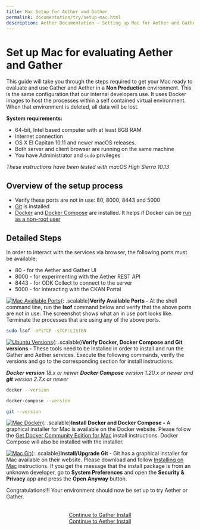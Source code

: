 ```yaml
---
title: Mac Setup for Aether and Gather
permalink: documentation/try/setup-mac.html
description: Aether Documentation – Setting up Mac for Aether and Gather evaluation
---
```


# Set up Mac for evaluating Aether and Gather

This guide will take you through the steps required to get your Mac ready to evaluate and use Gather and Aether in a **Non Production** environment.  This is the same configuration that our internal developers use. It uses Docker images to host the processes within a self contained virtual environment.  When that environment is deleted, all data will be lost.

**System requirements:**

* 64-bit, Intel based computer with at least 8GB RAM
* Internet connection
* OS X El Capitan 10.11 and newer macOS releases.
* Both server and client browser are running on the same machine
* You have Administrator and `sudo` privileges

_These instructions have been tested with macOS High Sierra 10.13_

## Overview of the setup process

* Verify these ports are not in use: 80, 8000, 8443 and 5000
* [Git](https://git-scm.com/)  is installed
* [Docker](https://docs.docker.com/install/linux/docker-ce/ubuntu/) and [Docker Compose](https://docs.docker.com/compose/) are installed. It helps if Docker can be [run as a non-root user](https://docs.docker.com/install/linux/linux-postinstall/)

## Detailed Steps

In order to interact with the services via browser, the following ports must be available:

* 80 - for the Aether and Gather UI
* 8000 - for experimenting with the Aether REST API
* 8443 - for ODK Collect to connect to the server
* 5000 - for interacting with the CKAN Portal

[![Mac Available Ports](/images/mac-ports.png)](/images/mac-ports.png){: .scalable}**Verify Available Ports -** At the shell command line, run the **lsof** command below and verify that the above ports are not in use.  The screenshot shows what an in use port looks like.  Terminate the processes that are using any of the above ports.

<p style="clear: both;"/>

```bash
sudo lsof -nPiTCP -sTCP:LISTEN
```

[![Ubuntu Versions](/images/ubuntu-versions.png)](/images/ubuntu-versions.png){: .scalable}**Verify Docker, Docker Compose and Git versions -** These tools need to be installed in order to install and run the Gather and Aether services.  Execute the following commands, verify the versions and go to the corresponding section for install instructions.

_**Docker version** 18.x or newer **Docker Compose** version 1.20.x or newer and **git** version 2.7.x or newer_

<p style="clear: both;"/>

```bash
docker --version

docker-compose --version

git --version
```

[![Mac Docker](/images/mac-docker.png)](/images/mac-docker.png){: .scalable}**Install Docker and Docker Compose -** A graphical installer for Mac is available on the Docker website.  Please follow the [Get Docker Community Edition for Mac](https://store.docker.com/editions/community/docker-ce-desktop-mac) install instructions.  Docker Compose will also be installed with the installer.
<p style="clear: both;"/>

[![Mac Git](/images/mac-git.png)](/images/mac-git.png){: .scalable}**Install/Upgrade Git -** Git has a graphical installer for Mac available on their website.  Please download and follow [Installing on Mac](https://git-scm.com/download/mac)  instructions.  If you get the message that the install package is from an unknown developer, go to **System Preferences** and open the **Security & Privacy** app and press the **Open Anyway** button.

<p style="clear: both;"/>

Congratulations!!! Your environment should now be set up to try Aether or Gather.

<div style="margin-top: 2rem; text-align: center">
<a href="http://gather.ehealthafrica.org/documentation/try/install">Continue to Gather Install</a><br/>
<a href="install">Continue to Aether Install</a>
</div>
